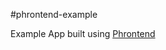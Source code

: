 #phrontend-example

  Example App built using [Phrontend](https://github.com/flipkart-incubator/phrontend)
